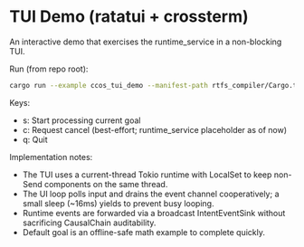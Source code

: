 # TUI Demo (ratatui + crossterm)

An interactive demo that exercises the runtime_service in a non-blocking TUI.

Run (from repo root):

```sh
cargo run --example ccos_tui_demo --manifest-path rtfs_compiler/Cargo.toml
```

Keys:
- s: Start processing current goal
- c: Request cancel (best-effort; runtime_service placeholder as of now)
- q: Quit

Implementation notes:
- The TUI uses a current-thread Tokio runtime with LocalSet to keep non-Send components on the same thread.
- The UI loop polls input and drains the event channel cooperatively; a small sleep (~16ms) yields to prevent busy looping.
- Runtime events are forwarded via a broadcast IntentEventSink without sacrificing CausalChain auditability.
- Default goal is an offline-safe math example to complete quickly.
